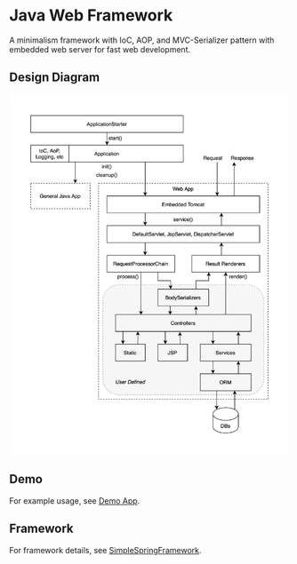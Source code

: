 # Java Web Framework

A minimalism framework with IoC, AOP, and MVC-Serializer pattern with embedded web server for fast web development.

## Design Diagram

![Framework Diagram](FrameworkDiagram.png)

## Demo

For example usage, see [Demo App](DemoWebApp).

## Framework

For framework details, see [SimpleSpringFramework](SimpleSpringFramework).
